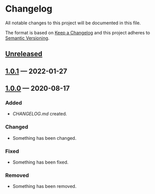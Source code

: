 # Changelog

All notable changes to this project will be documented in this file.

The format is based on [Keep a Changelog](http://keepachangelog.com)
and this project adheres to [Semantic Versioning](http://semver.org/spec/v2.0.0.html).


## [Unreleased]

## [1.0.1] — 2022-01-27

## [1.0.0] — 2020-08-17
### Added
- _CHANGELOG.md_ created.
### Changed
- Something has been changed.
### Fixed
- Something has been fixed.
### Removed
- Something has been removed.


[1.0.0]: https://github.com/evilsneer/clj-utils/compare/0.0.0...1.0.0
[1.0.1]: https://github.com/evilsneer/clj-utils/compare/1.0.0...1.0.1
[Unreleased]: https://github.com/evilsneer/clj-utils/compare/1.0.1...HEAD
